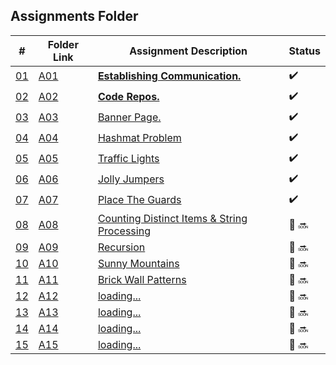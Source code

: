## Assignments Folder

|                                                  #                                                   | Folder Link                                                                                           | Assignment Description                                                                                                        | Status |
| :--------------------------------------------------------------------------------------------------: | ----------------------------------------------------------------------------------------------------- | ----------------------------------------------------------------------------------------------------------------------------- | ------ |
| [01](https://docs.google.com/spreadsheets/d/1jAkhTTA8b8BxF5ckkyct44jOz8PNmREB9QxGERVDSeY/edit#gid=0) | [A01](https://docs.google.com/spreadsheets/d/1jAkhTTA8b8BxF5ckkyct44jOz8PNmREB9QxGERVDSeY/edit#gid=0) | [**Establishing Communication.**](https://docs.google.com/spreadsheets/d/1jAkhTTA8b8BxF5ckkyct44jOz8PNmREB9QxGERVDSeY/edit#gid=0)          |:heavy_check_mark: |
| [02](https://github.com/LoicKonan/4883-PT-Konan/tree/master/Assignments) | [A02](https://github.com/LoicKonan/4883-PT-Konan/tree/master/Assignments)                             | [**Code Repos.**](https://github.com/LoicKonan/4883-PT-Konan/tree/master/Assignments)                                                      | :heavy_check_mark: |
| [03](./A03) | [A03](./A03) | [Banner Page.](A03)                | :heavy_check_mark: |
| [04](./A04) | [A04](./A04) | [Hashmat Problem](A04)             | :heavy_check_mark: |
| [05](./A05) | [A05](./A05) | [Traffic Lights](A05)              | :heavy_check_mark: |
| [06](./A06) | [A06](./A06) | [Jolly Jumpers](A06)               | :heavy_check_mark: |
| [07](./A07) | [A07](./A07) | [Place The Guards](A07)            | :heavy_check_mark: |
| [08](./A08) | [A08](./A08) | [Counting Distinct Items & String Processing](A08)            | 🔴 🔜 |
| [09](./A09) | [A09](./A09) | [Recursion](A09)            | 🔴 🔜 |
| [10](./A10) | [A10](./A10) | [Sunny Mountains](A10)      | 🔴 🔜 |
| [11](./A11) | [A11](./A11) | [Brick Wall Patterns](A11)  | 🔴 🔜 |
| [12](./A12) | [A12](./A12) | [loading...](A12)           | 🔴 🔜 |
| [13](./A13) | [A13](./A13) | [loading...](A13)           | 🔴 🔜 |
| [14](./A14) | [A14](./A14) | [loading...](A14)           | 🔴 🔜 |
| [15](./A15) | [A15](./A15) | [loading...](A15)           | 🔴 🔜 |
